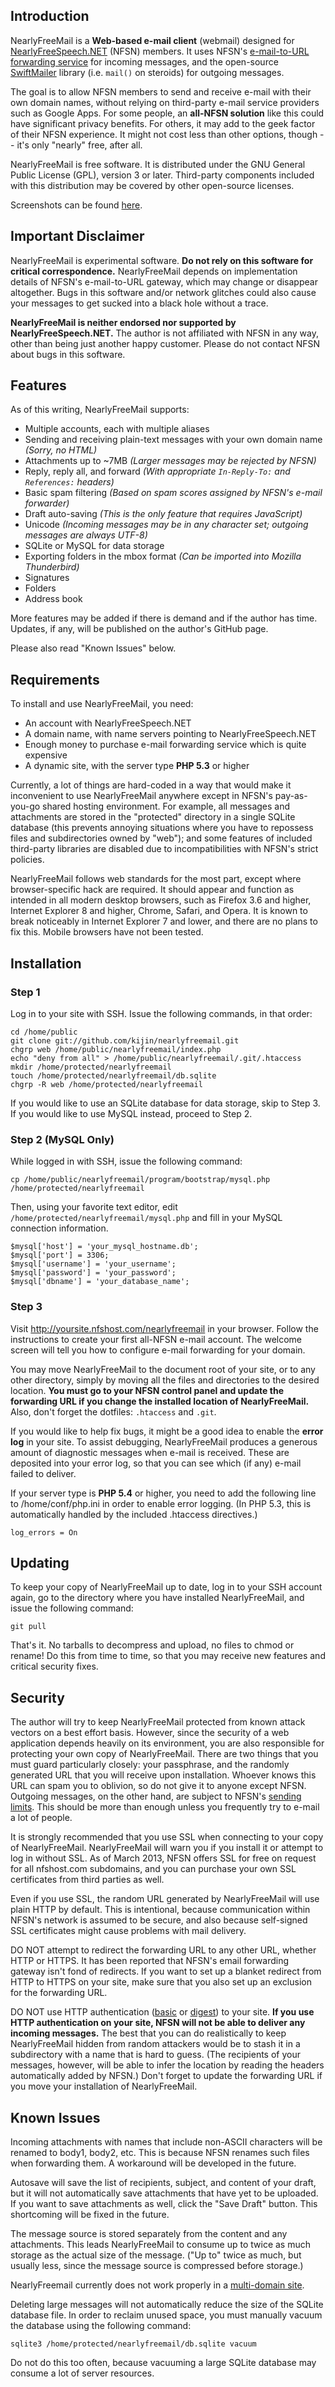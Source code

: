 
Introduction
------------

NearlyFreeMail is a **Web-based e-mail client** (webmail) designed for [NearlyFreeSpeech.NET](https://www.nearlyfreespeech.net/) (NFSN) members.
It uses NFSN's [e-mail-to-URL forwarding service](https://www.nearlyfreespeech.net/services/email) for incoming messages,
and the open-source [SwiftMailer](http://swiftmailer.org/) library (i.e. `mail()` on steroids) for outgoing messages.

The goal is to allow NFSN members to send and receive e-mail with their own domain names,
without relying on third-party e-mail service providers such as Google Apps.
For some people, an **all-NFSN solution** like this could have significant privacy benefits.
For others, it may add to the geek factor of their NFSN experience.
It might not cost less than other options, though -- it's only "nearly" free, after all.

NearlyFreeMail is free software. It is distributed under the GNU General Public License (GPL), version 3 or later.
Third-party components included with this distribution may be covered by other open-source licenses.

Screenshots can be found [here](http://imgur.com/a/7oUDK).


Important Disclaimer
--------------------

NearlyFreeMail is experimental software. **Do not rely on this software for critical correspondence.**
NearlyFreeMail depends on implementation details of NFSN's e-mail-to-URL gateway, which may change or disappear altogether.
Bugs in this software and/or network glitches could also cause your messages to get sucked into a black hole without a trace.

**NearlyFreeMail is neither endorsed nor supported by NearlyFreeSpeech.NET.**
The author is not affiliated with NFSN in any way, other than being just another happy customer.
Please do not contact NFSN about bugs in this software.


Features
--------

As of this writing, NearlyFreeMail supports:

- Multiple accounts, each with multiple aliases
- Sending and receiving plain-text messages with your own domain name _(Sorry, no HTML)_
- Attachments up to ~7MB _(Larger messages may be rejected by NFSN)_
- Reply, reply all, and forward _(With appropriate `In-Reply-To:` and `References:` headers)_
- Basic spam filtering _(Based on spam scores assigned by NFSN's e-mail forwarder)_
- Draft auto-saving _(This is the only feature that requires JavaScript)_
- Unicode _(Incoming messages may be in any character set; outgoing messages are always UTF-8)_
- SQLite or MySQL for data storage
- Exporting folders in the mbox format _(Can be imported into Mozilla Thunderbird)_
- Signatures
- Folders
- Address book

More features may be added if there is demand and if the author has time.
Updates, if any, will be published on the author's GitHub page.

Please also read "Known Issues" below.


Requirements
------------

To install and use NearlyFreeMail, you need:

- An account with NearlyFreeSpeech.NET
- A domain name, with name servers pointing to NearlyFreeSpeech.NET
- Enough money to purchase e-mail forwarding service which is quite expensive
- A dynamic site, with the server type **PHP 5.3** or higher

Currently, a lot of things are hard-coded in a way that would make it inconvenient to use NearlyFreeMail
anywhere except in NFSN's pay-as-you-go shared hosting environment.
For example, all messages and attachments are stored in the "protected" directory in a single SQLite database
(this prevents annoying situations where you have to repossess files and subdirectories owned by "web");
and some features of included third-party libraries are disabled due to incompatibilities with NFSN's strict policies.

NearlyFreeMail follows web standards for the most part, except where browser-specific hack are required.
It should appear and function as intended in all modern desktop browsers,
such as Firefox 3.6 and higher, Internet Explorer 8 and higher, Chrome, Safari, and Opera.
It is known to break noticeably in Internet Explorer 7 and lower, and there are no plans to fix this.
Mobile browsers have not been tested.


Installation
------------

### Step 1

Log in to your site with SSH. Issue the following commands, in that order:

    cd /home/public
    git clone git://github.com/kijin/nearlyfreemail.git
    chgrp web /home/public/nearlyfreemail/index.php
    echo "deny from all" > /home/public/nearlyfreemail/.git/.htaccess
    mkdir /home/protected/nearlyfreemail
    touch /home/protected/nearlyfreemail/db.sqlite
    chgrp -R web /home/protected/nearlyfreemail

If you would like to use an SQLite database for data storage, skip to Step 3.
If you would like to use MySQL instead, proceed to Step 2.

### Step 2 (MySQL Only)

While logged in with SSH, issue the following command:

    cp /home/public/nearlyfreemail/program/bootstrap/mysql.php /home/protected/nearlyfreemail

Then, using your favorite text editor, edit `/home/protected/nearlyfreemail/mysql.php`
and fill in your MySQL connection information.

    $mysql['host'] = 'your_mysql_hostname.db';
    $mysql['port'] = 3306;
    $mysql['username'] = 'your_username';
    $mysql['password'] = 'your_password';
    $mysql['dbname'] = 'your_database_name';

### Step 3

Visit http://yoursite.nfshost.com/nearlyfreemail in your browser.
Follow the instructions to create your first all-NFSN e-mail account.
The welcome screen will tell you how to configure e-mail forwarding for your domain.

You may move NearlyFreeMail to the document root of your site, or to any other directory,
simply by moving all the files and directories to the desired location.
**You must go to your NFSN control panel and update the forwarding URL if you change the installed location of NearlyFreeMail.**
Also, don't forget the dotfiles: `.htaccess` and `.git`.

If you would like to help fix bugs, it might be a good idea to enable the **error log** in your site.
To assist debugging, NearlyFreeMail produces a generous amount of diagnostic messages when e-mail is received.
These are deposited into your error log, so that you can see which (if any) e-mail failed to deliver.

If your server type is **PHP 5.4** or higher, you need to add the following line to /home/conf/php.ini
in order to enable error logging.
(In PHP 5.3, this is automatically handled by the included .htaccess directives.)

    log_errors = On


Updating
--------

To keep your copy of NearlyFreeMail up to date, log in to your SSH account again,
go to the directory where you have installed NearlyFreeMail, and issue the following command:

    git pull

That's it. No tarballs to decompress and upload, no files to chmod or rename!
Do this from time to time, so that you may receive new features and critical security fixes.


Security
--------

The author will try to keep NearlyFreeMail protected from known attack vectors on a best effort basis.
However, since the security of a web application depends heavily on its environment,
you are also responsible for protecting your own copy of NearlyFreeMail.
There are two things that you must guard particularly closely: your passphrase,
and the randomly generated URL that you will receive upon installation.
Whoever knows this URL can spam you to oblivion, so do not give it to anyone except NFSN.
Outgoing messages, on the other hand, are subject to
NFSN's [sending limits](https://members.nearlyfreespeech.net/support/faq?q=EmailBank#EmailBank).
This should be more than enough unless you frequently try to e-mail a lot of people.

It is strongly recommended that you use SSL when connecting to your copy of NearlyFreeMail.
NearlyFreeMail will warn you if you install it or attempt to log in without SSL.
As of March 2013, NFSN offers SSL for free on request for all nfshost.com subdomains,
and you can purchase your own SSL certificates from third parties as well.

Even if you use SSL, the random URL generated by NearlyFreeMail will use plain HTTP by default.
This is intentional, because communication within NFSN's network is assumed to be secure,
and also because self-signed SSL certificates might cause problems with mail delivery.

DO NOT attempt to redirect the forwarding URL to any other URL, whether HTTP or HTTPS.
It has been reported that NFSN's email forwarding gateway isn't fond of redirects.
If you want to set up a blanket redirect from HTTP to HTTPS on your site,
make sure that you also set up an exclusion for the forwarding URL.

DO NOT use HTTP authentication ([basic](http://en.wikipedia.org/wiki/Basic_access_authentication) or
[digest](http://en.wikipedia.org/wiki/Digest_access_authentication)) to your site.
**If you use HTTP authentication on your site, NFSN will not be able to deliver any incoming messages.**
The best that you can do realistically to keep NearlyFreeMail hidden from random attackers
would be to stash it in a subdirectory with a name that is hard to guess.
(The recipients of your messages, however, will be able to infer the location by reading the headers automatically added by NFSN.)
Don't forget to update the forwarding URL if you move your installation of NearlyFreeMail.


Known Issues
------------

Incoming attachments with names that include non-ASCII characters will be renamed to body1, body2, etc.
This is because NFSN renames such files when forwarding them. A workaround will be developed in the future.

Autosave will save the list of recipients, subject, and content of your draft,
but it will not automatically save attachments that have yet to be uploaded.
If you want to save attachments as well, click the "Save Draft" button.
This shortcoming will be fixed in the future.

The message source is stored separately from the content and any attachments.
This leads NearlyFreeMail to consume up to twice as much storage as the actual size of the message.
("Up to" twice as much, but usually less, since the message source is compressed before storage.)

NearlyFreemail currently does not work properly in a [multi-domain site](https://members.nearlyfreespeech.net/wiki/HowTo/MultiDomainSite).

Deleting large messages will not automatically reduce the size of the SQLite database file.
In order to reclaim unused space, you must manually vacuum the database using the following command:

    sqlite3 /home/protected/nearlyfreemail/db.sqlite vacuum

Do not do this too often, because vacuuming a large SQLite database may consume a lot of server resources.
